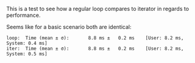 This is a test to see how a regular loop compares to iterator in regards to performance.

Seems like for a basic scenario both are identical:
```
loop:  Time (mean ± σ):       8.8 ms ±   0.2 ms    [User: 8.2 ms, System: 0.4 ms]
iter:  Time (mean ± σ):       8.8 ms ±   0.2 ms    [User: 8.2 ms, System: 0.5 ms]
```
